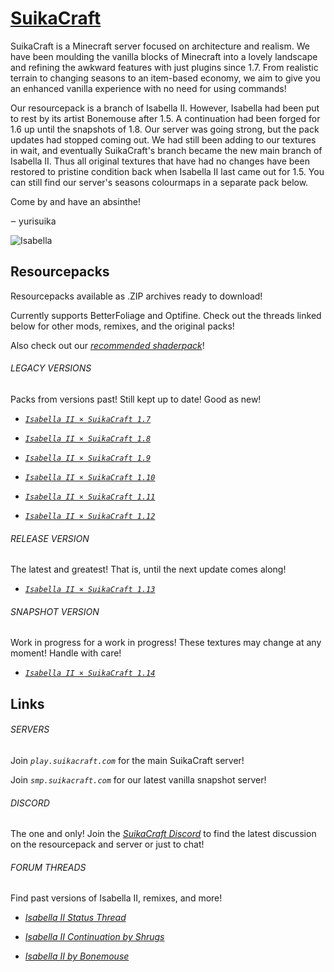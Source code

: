 # [SuikaCraft](http://suikacraft.com)

SuikaCraft is a Minecraft server focused on architecture and realism. We have been moulding the vanilla blocks of Minecraft into a lovely landscape and refining the awkward features with just plugins since 1.7. From realistic terrain to changing seasons to an item-based economy, we aim to give you an enhanced vanilla experience with no need for using commands!

Our resourcepack is a branch of Isabella II. However, Isabella had been put to rest by its artist Bonemouse after 1.5. A continuation had been forged for 1.6 up until the snapshots of 1.8. Our server was going strong, but the pack updates had stopped coming out. We had still been adding to our textures in wait, and eventually SuikaCraft's branch became the new main branch of Isabella II. Thus all original textures that have had no changes have been restored to pristine condition back when Isabella II last came out for 1.5. You can still find our server's seasons colourmaps in a separate pack below.

Come by and have an absinthe!

‒ yurisuika

![Isabella](https://raw.githubusercontent.com/yurisuika/SuikaCraft/master/Isabella%20II%20×%20SuikaCraft%201.13/pack.png)

## Resourcepacks

Resourcepacks available as .ZIP archives ready to download!

Currently supports BetterFoliage and Optifine. Check out the threads linked below for other mods, remixes, and the original packs!

Also check out our *[recommended shaderpack](https://www.minecraftforum.net/forums/mapping-and-modding-java-edition/minecraft-mods/1291396-1-6-4-1-13-1-sildurs-shaders-pc-mac-intel-vibrant)*!

###### LEGACY VERSIONS

Packs from versions past! Still kept up to date! Good as new!

* [*`Isabella II × SuikaCraft 1.7`*](https://github.com/yurisuika/SuikaCraft/raw/master/Archives/Isabella%20II%20%C3%97%20SuikaCraft%201.7.zip)

* [*`Isabella II × SuikaCraft 1.8`*](https://github.com/yurisuika/SuikaCraft/raw/master/Archives/Isabella%20II%20%C3%97%20SuikaCraft%201.8.zip)

* [*`Isabella II × SuikaCraft 1.9`*](https://github.com/yurisuika/SuikaCraft/raw/master/Archives/Isabella%20II%20%C3%97%20SuikaCraft%201.9.zip)

* [*`Isabella II × SuikaCraft 1.10`*](https://github.com/yurisuika/SuikaCraft/raw/master/Archives/Isabella%20II%20%C3%97%20SuikaCraft%201.10.zip)

* [*`Isabella II × SuikaCraft 1.11`*](https://github.com/yurisuika/SuikaCraft/raw/master/Archives/Isabella%20II%20%C3%97%20SuikaCraft%201.11.zip)

* [*`Isabella II × SuikaCraft 1.12`*](https://github.com/yurisuika/SuikaCraft/raw/master/Archives/Isabella%20II%20%C3%97%20SuikaCraft%201.12.zip)

###### RELEASE VERSION

The latest and greatest! That is, until the next update comes along!

* [*`Isabella II × SuikaCraft 1.13`*](https://github.com/yurisuika/SuikaCraft/raw/master/Archives/Isabella%20II%20%C3%97%20SuikaCraft%201.13.zip)

###### SNAPSHOT VERSION

Work in progress for a work in progress! These textures may change at any moment! Handle with care!

* [*`Isabella II × SuikaCraft 1.14`*](https://github.com/yurisuika/SuikaCraft/raw/master/Archives/Isabella%20II%20%C3%97%20SuikaCraft%201.14.zip)

## Links

###### SERVERS

Join *`play.suikacraft.com`* for the main SuikaCraft server!

Join *`smp.suikacraft.com`* for our latest vanilla snapshot server!

###### DISCORD

The one and only! Join the *[SuikaCraft Discord](https://discord.gg/0zdNEkQle7Qg9C1H)* to find the latest discussion on the resourcepack and server or just to chat!

###### FORUM THREADS

Find past versions of Isabella II, remixes, and more!

* *[Isabella II Status Thread](http://www.minecraftforum.net/forums/mapping-and-modding-java-edition/resource-packs/resource-pack-discussion/2745599)*

* *[Isabella II Continuation by Shrugs](https://www.minecraftforum.net/forums/mapping-and-modding-java-edition/resource-packs/1244972-16x-1-6-1-7-1-8beta-isabella-ii-unofficial-thread)*

* *[Isabella II by Bonemouse](http://www.minecraftforum.net/forums/mapping-and-modding-java-edition/resource-packs/1226573)*
